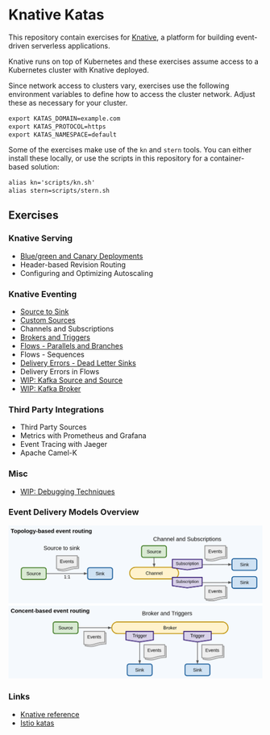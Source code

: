 # Knative Katas

This repository contain exercises for [Knative](https://knative.dev), a platform
for building event-driven serverless applications.

Knative runs on top of Kubernetes and these exercises assume access to a
Kubernetes cluster with Knative deployed.

Since network access to clusters vary, exercises use the following environment
variables to define how to access the cluster network. Adjust these as necessary
for your cluster.

```console
export KATAS_DOMAIN=example.com
export KATAS_PROTOCOL=https
export KATAS_NAMESPACE=default
```

Some of the exercises make use of the `kn` and `stern` tools. You can either
install these locally, or use the scripts in this repository for a
container-based solution:

```console
alias kn='scripts/kn.sh'
alias stern=scripts/stern.sh
```

## Exercises

### Knative Serving

- [Blue/green and Canary Deployments](blue-green-and-canary.md)
- Header-based Revision Routing
- Configuring and Optimizing Autoscaling

### Knative Eventing

- [Source to Sink](source-to-sink.md)
- [Custom Sources](custom-sources.md)
- Channels and Subscriptions
- [Brokers and Triggers](brokers-and-triggers.md)
- [Flows - Parallels and Branches](parallels-and-branches.md)
- Flows - Sequences
- [Delivery Errors - Dead Letter Sinks](delivery-errors.md)
- Delivery Errors in Flows
- [WIP: Kafka Source and Source](kafka-sink-source.md)
- [WIP: Kafka Broker](kafka-broker.md)

### Third Party Integrations

- Third Party Sources
- Metrics with Prometheus and Grafana
- Event Tracing with Jaeger
- Apache Camel-K

### Misc

- [WIP: Debugging Techniques](debugging.md)

### Event Delivery Models Overview

![Delivery Models](images/event-delivery-models.png)

### Links

- [Knative reference](https://knative.dev/docs/reference/)
- [Istio katas](https://github.com/MichaelVL/istio-katas)